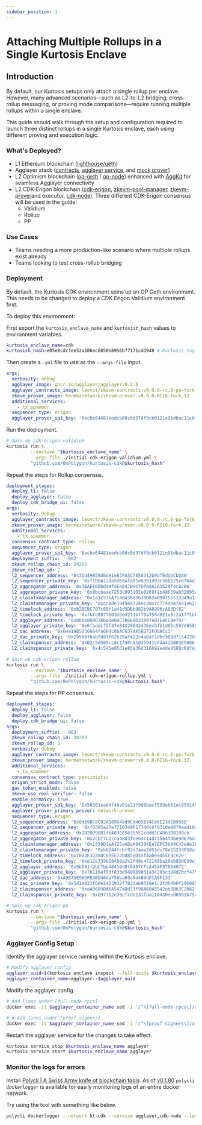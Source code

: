 ```yaml
---
sidebar_position: 1
---
```


# Attaching Multiple Rollups in a Single Kurtosis Enclave

## Introduction

By default, our Kurtosis setups only attach a single rollup per enclave. However, many advanced scenarios—such as L2-to-L2 bridging, cross-rollup messaging, or proving mode comparisons—require running multiple rollups within a single enclave.

This guide should walk through the setup and configuration required to launch three distinct rollups in a single Kurtosis enclave, each using different proving and execution logic.

### What's Deployed?

- L1 Ethereum blockchain ([lighthouse/geth](https://github.com/ethpandaops/ethereum-package))
- Agglayer stack ([contracts](https://github.com/agglayer/agglayer-contracts), [agglayer service](https://github.com/agglayer/agglayer), and [mock prover](https://github.com/agglayer/provers))
- L2 Optimism blockchain ([op-geth](https://github.com/ethereum-optimism/op-geth) / [op-node](https://github.com/ethereum-optimism/optimism/tree/develop/op-node)) enhanced with [AggKit](https://github.com/agglayer/aggkit) for seamless Agglayer connectivity
- L2 CDK-Erigon blockchain ([cdk-erigon](https://github.com/0xPolygonHermez/cdk-erigon), [zkevm-pool-manager](https://github.com/0xPolygon/zkevm-pool-manager), [zkevm-prover](https://github.com/0xPolygonHermez/zkevm-prover)and executor, [cdk-node](https://github.com/0xPolygon/cdk)). Three different CDK-Erigon consensus will be used in the guide:
  - Validium
  - Rollup
  - PP

### Use Cases

- Teams needing a more production-like scenario where multiple rollups exist already
- Teams looking to test cross-rollup bridging

### Deployment

By default, the Kurtosis CDK environment spins up an OP Geth environment. This needs to be changed to deploy a CDK Erigon Validium environment first.

To deploy this environment:

First export the `kurtosis_enclave_name` and `kurtosish_hash` values to environment variables.

```bash
kurtosis_enclave_name=cdk
kurtosish_hash=e05e8cdcfee52a106ec6850b8956b77171cdd948 # Kurtosis tag v0.3.4 + v9.0.0-rc.2-pp contracts + CDK-Erigon Validium by default
```

Then create a `.yml` file to use as the `--args-file` input.

```yaml title="initial-cdk-erigon-validium.yml"
args:
  verbosity: debug
  agglayer_image: ghcr.io/agglayer/agglayer:0.2.5
  agglayer_contracts_image: leovct/zkevm-contracts:v9.0.0-rc.6-pp-fork.12
  zkevm_prover_image: hermeznetwork/zkevm-prover:v8.0.0-RC16-fork.12
  additional_services:
    - tx_spammer
  sequencer_type: erigon
  agglayer_prover_sp1_key: '0xcbe64481eedcb08c0d37df9cb0121e91dbac11c0f015fbe2bedb7875c020778d' # Dummy key for mock prover.
```

Run the deployment.

```bash
# Spin up cdk-erigon validium
kurtosis run \
         --enclave "$kurtosis_enclave_name" \
         --args-file ./initial-cdk-erigon-validium.yml \
         "github.com/0xPolygon/kurtosis-cdk@$kurtosis_hash"
```

Repeat the steps for Rollup consensus.

```yaml title="initial-cdk-erigon-rollup.yml"
deployment_stages:
  deploy_l1: false
  deploy_agglayer: false
  deploy_cdk_bridge_ui: false
args:
  verbosity: debug
  agglayer_contracts_image: leovct/zkevm-contracts:v9.0.0-rc.6-pp-fork.12
  zkevm_prover_image: hermeznetwork/zkevm-prover:v8.0.0-RC16-fork.12
  additional_services:
    - tx_spammer
  consensus_contract_type: rollup
  sequencer_type: erigon
  agglayer_prover_sp1_key: '0xcbe64481eedcb08c0d37df9cb0121e91dbac11c0f015fbe2bedb7875c020778d' # Dummy key for mock prover.
  deployment_suffix: '-002'
  zkevm_rollup_chain_id: 20202
  zkevm_rollup_id: 2
  l2_sequencer_address: '0x3bd49B59d0d61e83FA5C7856312b9bfEddbCbDA8'
  l2_sequencer_private_key: '0xf1b0412da5d68afa81e8301d93c56b125ee764e2fab4e919afb81ae14babc5e3'
  l2_aggregator_address: '0x3BAEE05bd44f4Ee84709C7Df6861A3528f4c8286'
  l2_aggregator_private_key: '0x8bcbeae7253c993102e8269f2b48639a832095e0a0235b609472b7b9286290b9'
  l2_claimtxmanager_address: '0x1a1C53bA714643B53b39D82409915b513349a1ff'
  l2_claimtxmanager_private_key: '0xcc8de19498a724ec38c7c774d447a51e629ee947ec360f16913ab3000f5ad676'
  l2_timelock_address: '0xb2BCBC707c88f1a41d3DBb982b9A8996cA83Df82'
  l2_timelock_private_key: '0xfbfd097f603d5ed2f1bf79a756d021e8c2a1771bb13ea42a36f534ac731739d3'
  l2_agglayer_address: '0xB8b680902bba8e04C78660D33a97a87E4CC4e797'
  l2_agglayer_private_key: '0x6fadecf5f47e84428042d36ecbfb1d05c587d658cb0d66e10151561e74340e81'
  l2_dac_address: '0x64a19B5D36664fa68dc8bAC6574A5B272F08ACc1'
  l2_dac_private_key: '0x29506f6abfd8ff62b29af422c4a0af1dbc989d7154220da916e565c8cc04ce47'
  l2_claimsponsor_address: '0xB2c5d585cc8c1f9FC51035941CFdA42DB83E9886'
  l2_claimsponsor_private_key: '0x4c545e05d1e85a36d316b92a4de4588c60fe3c5dbb2c235306d1ce4e439b751a'
```

```bash
# Spin up cdk-erigon rollup
kurtosis run \
         --enclave "$kurtosis_enclave_name" \
         --args-file ./initial-cdk-erigon-rollup.yml \
         "github.com/0xPolygon/kurtosis-cdk@$kurtosis_hash"
```

Repeat the steps for PP consensus.

```yaml title="initial-cdk-erigon-pp.yml"
deployment_stages:
  deploy_l1: false
  deploy_agglayer: false
  deploy_cdk_bridge_ui: false
args:
  deployment_suffix: '-003'
  zkevm_rollup_chain_id: 30303
  zkevm_rollup_id: 3
  verbosity: debug
  agglayer_contracts_image: leovct/zkevm-contracts:v9.0.0-rc.6-pp-fork.12
  zkevm_prover_image: hermeznetwork/zkevm-prover:v8.0.0-RC16-fork.12
  additional_services:
    - tx_spammer
  consensus_contract_type: pessimistic
  erigon_strict_mode: false
  gas_token_enabled: false
  zkevm_use_real_verifier: false
  enable_normalcy: true
  agglayer_prover_sp1_key: '0x58301ea64f48a91e21f900bacf599eb61ec9331455db34f9b4279d5c652f368f'
  agglayer_prover_primary_prover: network-prover
  sequencer_type: erigon
  l2_sequencer_address: '0x0d59BC8C02A089D48d9Cd465b74Cb6E23dEB950D'
  l2_sequencer_private_key: '0xf6385a27e7710349617340c6f9310e88f0aad10d01646a9bb204177431babcd8'
  l2_aggregator_address: '0x2D20D9081fb403E856355F2cddd1C4863D0109cb'
  l2_aggregator_private_key: '0x2cb77c2cca48d3fee64c14d73564fd6e90676a4f6da6545681e10c8b9b22fce2'
  l2_claimtxmanager_address: '0x1359D1eAf25aADaA04304Ee7EFC5b94C43e0e1D5'
  l2_claimtxmanager_private_key: '0xb0244fcbf83d7aaa2d51dc78a55233058af31797a974d25f724de041f3484418'
  l2_timelock_address: '0x7803E33388C695E7cbd85eD55f4abe6455E9ce2e'
  l2_timelock_private_key: '0xe12e739b58489a2c2f49c472169ba20eb89d039e71f04d5342ab645dc3fb6540'
  l2_agglayer_address: '0x9b5A1f2bC7bb48419d9f6407CFcA454F87884072'
  l2_agglayer_private_key: '0x7b1164f53f633e940089031a3c265c308d2bcf4756bc8dcf9046bf00e21ec3b1'
  l2_dac_address: '0xA9875E9B9FE3BD46da758ba69a5d4B9dFCA6F133'
  l2_dac_private_key: '0x5d1a923f60e2423932f782dab9510e1c2fd64b0f29b0893978864191ecdd6f4f'
  l2_claimsponsor_address: '0xeA06890A8A547aDd71f98A6845542eb3B63C2862'
  l2_claimsponsor_private_key: '0xb97112e36cfcde131faa110430eed6593b75406e5d6991d8db3ed0f492a73b6f'
```

```bash
# Spin up cdk-erigon pp
kurtosis run \
         --enclave "$kurtosis_enclave_name" \
         --args-file ./initial-cdk-erigon-pp.yml \
         "github.com/0xPolygon/kurtosis-cdk@$kurtosis_hash"
```

### Agglayer Config Setup

Identify the agglayer service running within the Kurtosis enclave.

```bash
# Modify agglayer config
agglayer_uuid=$(kurtosis enclave inspect --full-uuids $kurtosis_enclave_name | grep -E "^[0-9a-f]{32}[[:space:]]+agglayer([[:space:]]+|$)" | awk '{print $1}')
agglayer_container_name=agglayer--$agglayer_uuid
```

Modify the agglayer config.

```bash
# Add lines under [full-node-rpcs]
docker exec -it $agglayer_container_name sed -i '/^\[full-node-rpcs\]/a # RPC of the second rollup node\n2 = "http://cdk-erigon-rpc-002:8123"' /etc/zkevm/agglayer-config.toml

# # Add lines under [proof-signers]
docker exec -it $agglayer_container_name sed -i '/^\[proof-signers\]/a # Sequencer address for second rollup\n2 = "0x3bd49B59d0d61e83FA5C7856312b9bfEddbCbDA8"' /etc/zkevm/agglayer-config.toml
```

Restart the agglayer service for the changes to take effect.

```bash
kurtosis service stop $kurtosis_enclave_name agglayer
kurtosis service start $kurtosis_enclave_name agglayer
```

### Monitor the logs for errors

Install [Polycli | A Swiss Army knife of blockchain tools](https://github.com/0xPolygon/polygon-cli/releases).
As of [v0.1.80](https://github.com/0xPolygon/polygon-cli/releases/tag/v0.1.80) `polycli dockerlogger` is available for easily monitoring logs of an entire docker network.

Try using the tool with something like below.

```bash
polycli dockerlogger --network kt-cdk --service agglayer,cdk-node --levels error,warn
```
